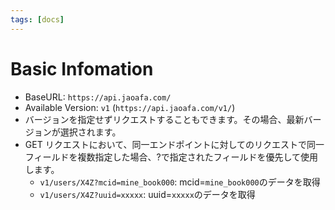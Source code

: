 ```yaml
---
tags: [docs]
---
```


# Basic Infomation

- BaseURL: `https://api.jaoafa.com/`
- Available Version: `v1` (`https://api.jaoafa.com/v1/`)
- バージョンを指定せずリクエストすることもできます。その場合、最新バージョンが選択されます。
- GET リクエストにおいて、同一エンドポイントに対してのリクエストで同一フィールドを複数指定した場合、?で指定されたフィールドを優先して使用します。
  - `v1/users/X4Z?mcid=mine_book000`: mcid=`mine_book000`のデータを取得
  - `v1/users/X4Z?uuid=xxxxx`: uuid=`xxxxx`のデータを取得
